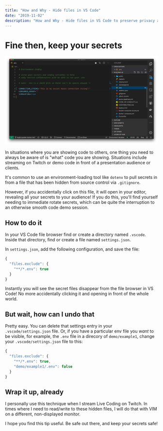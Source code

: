 ```yaml
---
title: "How and Why - Hide files in VS Code"
date: "2019-11-02"
description: "How and Why - Hide files in VS Code to preserve privacy and avoid oopsies in live production"
---
```


# Fine then, keep your secrets

![Oh, whoops, just showed my keys on stream!](./secrets.png)

In situations where you are showing code to others, one thing you need to always
be aware of is "what" code you are showing. Situations include streaming on Twitch or demo code in front of a presentation audience or clients.

It's common to use an environment-loading tool like `dotenv` to pull secrets in from a file that has been hidden from source control via `.gitignore`.

However, if you accidentally click on this file, it will open in your editor, revealing all your secrets to your audience! If you do this, you'll find yourself needing to immediate rotate secrets, which can be quite the interruption to an otherwise smooth code demo session.

## How to do it

In your VS Code file browser find or create a directory named `.vscode`. Inside that directory, find or create a file named `settings.json`.

In `settings.json`, add the following configuration, and save the file:

```javascript
{
  "files.exclude": {
    "**/*.env": true
  }
}
```

Instantly you will see the secret files disappear from the file browser in VS Code! No more accidentally clicking it and opening in front of the whole world.

## But wait, how can I undo that

Pretty easy. You can delete that settings entry in your `.vscode/settings.json` file. Or, if you have a particular env file you _want_ to be visible, for example, the `.env` file in a direcory of `demo/example1`, change your `.vscode/settings.json` file to this:

```javascript
{
  "files.exclude": {
    "**/*.env": true,
    "demo/example1/.env": false
  }
}
```

## Wrap it up, already

I personally use this technique when I stream Live Coding on Twitch. In times where I need to read/write to these hidden files, I will do that with VIM on a different, non-displayed monitor.

I hope you find this tip useful. Be safe out there, and keep your secrets safe!
